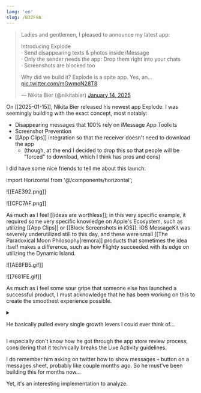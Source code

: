 ```yaml
---
lang: 'en'
slug: /B32F9A
---
```


> Ladies and gentlemen, I pleased to announce my latest app:
>
> Introducing Explode  
> · Send disappearing texts & photos inside iMessage  
> · Only the sender needs the app: Drop them right into your chats  
> · Screenshots are blocked too
>
> Why did we build it? Explode is a spite app. Yes, an… [pic.twitter.com/mGwmoN28T8](https://t.co/mGwmoN28T8)
>
> — Nikita Bier (@nikitabier) [January 14, 2025](https://twitter.com/nikitabier/status/1879206793118658974?ref_src=twsrc%5Etfw)

On [[2025-01-15]], Nikita Bier released his newest app Explode. I was seemingly building with the exact concept, most notably:

- Disappearing messages that 100% rely on iMessage App Toolkits
- Screenshot Prevention
- [[App Clips]] integration so that the receiver doesn't need to download the app
  - (though, at the end I decided to drop this so that people will be "forced" to download, which I think has pros and cons)

I did have some nice friends to tell me about this launch:

import Horizontal from '@/components/horizontal';

<Horizontal>

![[EAE392.png]]

![[CFC7AF.png]]

</Horizontal>

As much as I feel [[ideas are worthless]]; in this very specific example, it required some very specific knowledge on Apple's Ecosystem, such as utilizing [[App Clips]] or [[Block Screenshots in iOS]]. iOS MessageKit was severely underutilized still to this day, and these were small [[The Paradoxical Moon Philosophy|remora]] products that sometimes the idea itself makes a difference, such as how Flighty succeeded with its edge on utilizing the Dynamic Island.

<Horizontal>

![[AE6FB5.gif]]

![[7681FE.gif]]

</Horizontal>

As much as I feel some sour gripe that someone else has launched a successful product, I must acknowledge that he has been working on this to create the smoothest experience possible.

<details>
<summary>

He basically pulled every single growth levers I could ever think of...

</summary>

![[6A9632.gif]]

![[4FBA41.png]]

![[53A5CE.png]]

![[738EF9.png]]

> Ok hear me out.  
> Snapchat but it works in iMessage [pic.twitter.com/Aia984yZ6v](https://t.co/Aia984yZ6v)
>
> — Explode App (@explodeapp) [January 14, 2025](https://twitter.com/explodeapp/status/1879253412539433060?ref_src=twsrc%5Etfw)

![[574079.png]]

> naming your company Tap Get to boost app downloads is absolutely genius [https://t.co/5uzefnmbwX](https://t.co/5uzefnmbwX) [pic.twitter.com/kLCU3FACpE](https://t.co/kLCU3FACpE)
>
> — juan (@juanbuis) [January 14, 2025](https://twitter.com/juanbuis/status/1879215293513572615?ref_src=twsrc%5Etfw)

> Using an ascii arrow on input placeholder + PiP instructions is also genius [@nikitabier](https://twitter.com/nikitabier?ref_src=twsrc%5Etfw) is truly built different [pic.twitter.com/cJqWZCbDzG](https://t.co/cJqWZCbDzG)
>
> — Olivier (@StonkyOli) [January 14, 2025](https://twitter.com/StonkyOli/status/1879267066555056446?ref_src=twsrc%5Etfw)

![[246C13.png]]

![[9E72D2.png]]

- https://x.com/StonkyOli/status/1879267066555056446
- https://x.com/john_tans/status/1879310772289105967
- https://x.com/spottedinprod/status/1879290007288177007

</details>

I especially don't know how he got through the app store review process, considering that it technically breaks the Live Activity guidelines.

I do remember him asking on twitter how to show messages `+` button on a messages sheet, probably like couple months ago. So he must've been building this for months now...

Yet, it's an interesting implementation to analyze.
